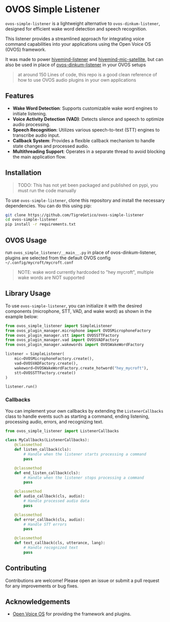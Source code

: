 # OVOS Simple Listener

`ovos-simple-listener` is a lightweight alternative to `ovos-dinkum-listener`, designed for efficient wake word detection and speech recognition. 

This listener provides a streamlined approach for integrating voice command capabilities into your applications using the Open Voice OS (OVOS) framework.

It was made to power [hivemind-listener](https://github.com/JarbasHiveMind/hivemind-listener) and [hivemind-mic-satellite](https://github.com/JarbasHiveMind/hivemind-mic-satellite), but can also be used in place of [ovos-dinkum-listener](https://github.com/OpenVoiceOS/ovos-dinkum-listener) in your OVOS setups

> at around 150 Lines of code, this repo is a good clean reference of how to use OVOS audio plugins in your own applications

## Features

- **Wake Word Detection**: Supports customizable wake word engines to initiate listening.
- **Voice Activity Detection (VAD)**: Detects silence and speech to optimize audio processing.
- **Speech Recognition**: Utilizes various speech-to-text (STT) engines to transcribe audio input.
- **Callback System**: Provides a flexible callback mechanism to handle state changes and processed audio.
- **Multithreading Support**: Operates in a separate thread to avoid blocking the main application flow.

## Installation

> TODO: This has not yet been packaged and published on pypi, you must run the code manually

To use `ovos-simple-listener`, clone this repository and install the necessary dependencies. You can do this using pip:

```bash
git clone https://github.com/TigreGotico/ovos-simple-listener
cd ovos-simple-listener
pip install -r requirements.txt
```

## OVOS Usage

run `ovos_simple_listener/__main__.py` in place of ovos-dinkum-listener, plugins are selected from the default OVOS config `~/.config/mycroft/mycroft.conf`

> NOTE: wake word currently hardcoded to "hey mycroft", multiple wake words are NOT supported

## Library Usage

To use `ovos-simple-listener`, you can initialize it with the desired components (microphone, STT, VAD, and wake word) as shown in the example below:

```python
from ovos_simple_listener import SimpleListener
from ovos_plugin_manager.microphone import OVOSMicrophoneFactory
from ovos_plugin_manager.stt import OVOSSTTFactory
from ovos_plugin_manager.vad import OVOSVADFactory
from ovos_plugin_manager.wakewords import OVOSWakeWordFactory

listener = SimpleListener(
    mic=OVOSMicrophoneFactory.create(),
    vad=OVOSVADFactory.create(),
    wakeword=OVOSWakeWordFactory.create_hotword("hey_mycroft"),
    stt=OVOSSTTFactory.create()
)

listener.run()
```

### Callbacks

You can implement your own callbacks by extending the `ListenerCallbacks` class to handle events such as starting a command, ending listening, processing audio, errors, and recognizing text.

```python
from ovos_simple_listener import ListenerCallbacks

class MyCallbacks(ListenerCallbacks):
    @classmethod
    def listen_callback(cls):
        # Handle when the listener starts processing a command
        pass

    @classmethod
    def end_listen_callback(cls):
        # Handle when the listener stops processing a command
        pass

    @classmethod
    def audio_callback(cls, audio):
        # Handle processed audio data
        pass

    @classmethod
    def error_callback(cls, audio):
        # Handle STT errors
        pass

    @classmethod
    def text_callback(cls, utterance, lang):
        # Handle recognized text
        pass
```

## Contributing

Contributions are welcome! Please open an issue or submit a pull request for any improvements or bug fixes.

## Acknowledgements

- [Open Voice OS](https://openvoiceos.org) for providing the framework and plugins.
